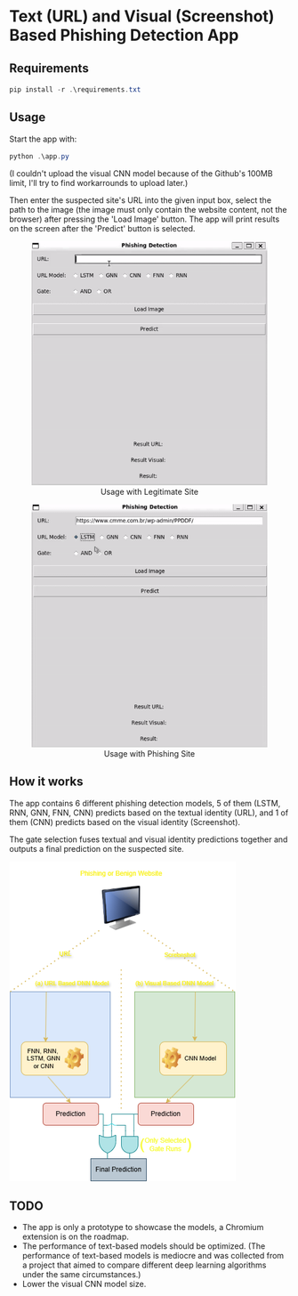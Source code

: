 # Text (URL) and Visual (Screenshot) Based Phishing Detection App 

## Requirements

```Powershell
pip install -r .\requirements.txt
```

## Usage
Start the app with:
```Powershell
python .\app.py
```

(I couldn't upload the visual CNN model because of the Github's 100MB limit, I'll try to find workarrounds to upload later.)

Then enter the suspected site's URL into the given input box, select the path to the image (the image must only contain the website content, not the browser) after pressing the 'Load Image' button. 
The app will print results on the screen after the 'Predict' button is selected.
<figure style="text-align: center;">
    <img src="readme_assests/legit.gif" alt="Usage Legit">
    <figcaption>Usage with Legitimate Site</figcaption>
</figure>

<figure style="text-align: center;">
    <img src="readme_assests/phish.gif" alt="Usage Phish">
    <figcaption>Usage with Phishing Site</figcaption>
</figure>

## How it works
The app contains 6 different phishing detection models, 5 of them (LSTM, RNN, GNN, FNN, CNN) predicts based on the textual identity (URL), and 1 of them (CNN) predicts based on the visual identity (Screenshot).

The gate selection fuses textual and visual identity predictions together and outputs a final prediction on the suspected site.

![System Design](readme_assests/system_design.png)

## TODO 
- The app is only a prototype to showcase the models, a Chromium extension is on the roadmap.
- The performance of text-based models should be optimized. (The performance of text-based models is mediocre and was collected from a project that aimed to compare different deep learning algorithms under the same circumstances.)
- Lower the visual CNN model size.